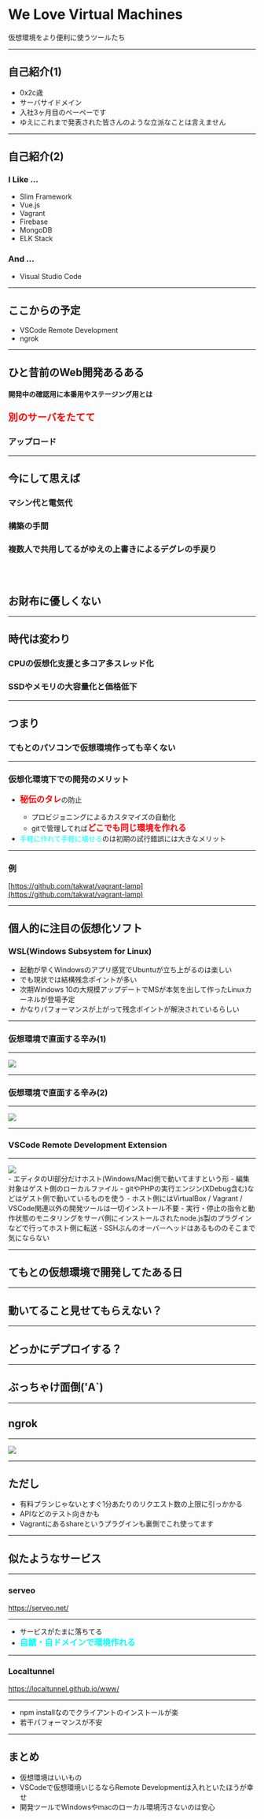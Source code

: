# We Love Virtual Machines
仮想環境をより便利に使うツールたち

---

## 自己紹介(1)

<ul>
    <li class="fragment" data-fragment-index="1">0x2c歳</li>
    <li class="fragment" data-fragment-index="2">サーバサイドメイン</li>
    <li class="fragment" data-fragment-index="3">入社3ヶ月目のペーペーです</li>
    <li class="fragment" data-fragment-index="4">ゆえにこれまで発表された皆さんのような立派なことは言えません</li>
</ul>

---

## 自己紹介(2)
### I Like ...
<ul>
    <li class="fragment" data-fragment-index="1">Slim Framework</li>
    <li class="fragment" data-fragment-index="2">Vue.js</li>
    <li class="fragment" data-fragment-index="3">Vagrant</li>
    <li class="fragment" data-fragment-index="4">Firebase</li>
    <li class="fragment" data-fragment-index="5">MongoDB</li>
    <li class="fragment" data-fragment-index="6">ELK Stack</li>
</ul>

### And ...  <!-- .element: class="fragment" data-fragment-index="7" -->

<ul>
    <li class="fragment" data-fragment-index="8">Visual Studio Code</li>
</ul>

---

## ここからの予定

- VSCode Remote Development <!-- .element: class="fragment" data-fragment-index="1" -->
- ngrok <!-- .element: class="fragment" data-fragment-index="2" -->

---

## ひと昔前のWeb開発あるある

#### 開発中の確認用に本番用やステージング用とは <!-- .element: class="fragment" data-fragment-index="1" -->
### <span class="fragment" style="color: red; font-size: 1.2em; font-weight: bold;" data-fragment-index="2">別のサーバをたてて</span>
### アップロード <!-- .element: class="fragment" data-fragment-index="3" -->

---

## 今にして思えば
### マシン代と電気代 <!-- .element: class="fragment" data-fragment-index="1" -->
### 構築の手間 <!-- .element: class="fragment" data-fragment-index="2" -->
### 複数人で共用してるがゆえの上書きによるデグレの手戻り <!-- .element: class="fragment" data-fragment-index="3" -->

<p style="line-height: 2.0rem;">&nbsp;</p>

## お財布に優しくない <!-- .element: class="fragment" data-fragment-index="4" -->

---

## 時代は変わり

### CPUの仮想化支援と多コア多スレッド化 <!-- .element: class="fragment" data-fragment-index="1" -->
### SSDやメモリの大容量化と価格低下 <!-- .element: class="fragment" data-fragment-index="2" -->

---

## つまり

### てもとのパソコンで仮想環境作っても辛くない <!-- .element: class="fragment" data-fragment-index="2" -->

---

### 仮想化環境下での開発のメリット

<ul>
    <li class="fragment" data-fragment-index="1"><span style="color: red; font-size: 1.2em; font-weight: bold;">秘伝のタレ</span>の防止</li>
    <ul>
        <li class="fragment" data-fragment-index="2">プロビジョニングによるカスタマイズの自動化</li>
        <li class="fragment" data-fragment-index="4">gitで管理してれば<span style="color: red; font-size: 1.2em; font-weight: bold;">どこでも同じ環境を作れる</span></li>
    </ul>
    <li class="fragment" data-fragment-index="6"><span style="color: cyan;">手軽に作れて手軽に壊せる</span>のは初期の試行錯誤には大きなメリット</li>
</ul>

---

### 例

[https://github.com/takwat/vagrant-lamp](https://github.com/takwat/vagrant-lamp)

---

## 個人的に注目の仮想化ソフト
### WSL(Windows Subsystem for Linux)
- 起動が早くWindowsのアプリ感覚でUbuntuが立ち上がるのは楽しい <!-- .element: class="fragment" data-fragment-index="1" -->
- でも現状では結構残念ポイントが多い <!-- .element: class="fragment" data-fragment-index="2" -->
- 次期Windows 10の大規模アップデートでMSが本気を出して作ったLinuxカーネルが登場予定 <!-- .element: class="fragment" data-fragment-index="3" -->
- かなりパフォーマンスが上がって残念ポイントが解決されているらしい <!-- .element: class="fragment" data-fragment-index="4" -->

---

### 仮想環境で直面する辛み(1)

---

<img src="img/rsync.jpg">

---

### 仮想環境で直面する辛み(2)

---

<img src="img/vboxsf.jpg">

---

### VSCode Remote Development Extension

---

<img src="img/remote.jpg">

<aside class="notes">
- エディタのUI部分だけホスト(Windows/Mac)側で動いてますという形
- 編集対象はゲスト側のローカルファイル
- gitやPHPの実行エンジン(XDebug含む)などはゲスト側で動いているものを使う
- ホスト側にはVirtualBox / Vagrant / VSCode関連以外の開発ツールは一切インストール不要
- 実行・停止の指令と動作状態のモニタリングをサーバ側にインストールされたnode.js製のプラグインなどで行ってホスト側に転送
- SSHぶんのオーバーヘッドはあるもののそこまで気にならない
</aside>

---

## てもとの仮想環境で開発してたある日

---

## 動いてること見せてもらえない？

---

## どっかにデプロイする？

---

## ぶっちゃけ面倒('A`)

---

## ngrok

---

<img src="img/ngrok7.jpg">

---

## ただし

<ul>
    <li>有料プランじゃないとすぐ1分あたりのリクエスト数の上限に引っかかる</li>
    <li class="fragment" data-fragment-index="1">APIなどのテスト向きかも</li>
    <li class="fragment" data-fragment-index="2">Vagrantにあるshareというプラグインも裏側でこれ使ってます</li>
</ul>

---

## 似たようなサービス

---

### serveo

https://serveo.net/

---

<ul>
    <li>サービスがたまに落ちてる</li>
    <li class="fragment" data-fragment-index="1"><span style="font-weight: bold; font-size: 1.2em; color: cyan;">自鯖・自ドメインで環境作れる</span></li>
</ul>

---

### Localtunnel

https://localtunnel.github.io/www/

---

<ul>
    <li>npm installなのでクライアントのインストールが楽</li>
    <li class="fragment" data-fragment-index="1">若干パフォーマンスが不安</li>
</ul>

---

## まとめ

<ul>
    <li class="fragment" data-fragment-index="1">仮想環境はいいもの</li>
    <li class="fragment" data-fragment-index="2">VSCodeで仮想環境いじるならRemote Developmentは入れといたほうが幸せ</li>
    <li class="fragment" data-fragment-index="3">開発ツールでWindowsやmacのローカル環境汚さないのは安心</li>
</ul>
